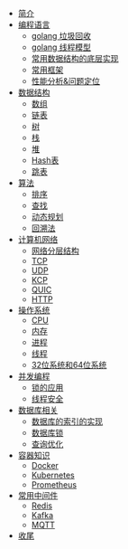 - [简介](README.md)
- [编程语言]()
    - [golang 垃圾回收](编程语言/golang垃圾回收.md)
    - [golang 线程模型](编程语言/golang线程模型.md)
    - [常用数据结构的底层实现]()
    - [常用框架]()
    - [性能分析&问题定位]()
- [数据结构](数据结构.md)
    - [数组]()
    - [链表]()
    - [树]()
    - [栈]()
    - [堆]()
    - [Hash表]()
    - [跳表]()
- [算法](数据结构.md)
    - [排序]()
    - [查找]()
    - [动态规划]()
    - [回溯法]()
- [计算机网络]()
    - [网络分层结构]()
    - [TCP](计算机网络/TCP.md)
    - [UDP](计算机网络/UDP.md)
    - [KCP]()
    - [QUIC]()
    - [HTTP](计算机网络/HTTP.md)
- [操作系统]()
    - [CPU]()
    - [内存](操作系统/内存.md)
    - [进程](操作系统/进程.md)
    - [线程](操作系统/线程.md)
    - [32位系统和64位系统]()
- [并发编程]()
    - [锁的应用]()
    - [线程安全]()
- [数据库相关]()
    - [数据库的索引的实现]()
    - [数据库锁]()
    - [查询优化]()
- [容器知识]()
    - [Docker]()
    - [Kubernetes]()
    - [Prometheus]()
- [常用中间件]()
    - [Redis](常用中间件/Redis.md)
    - [Kafka]()
    - [MQTT]()
- [收尾]()
